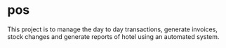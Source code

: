# pos
This project is to manage the day to day transactions, generate invoices, stock changes and generate reports of hotel using an automated system.
